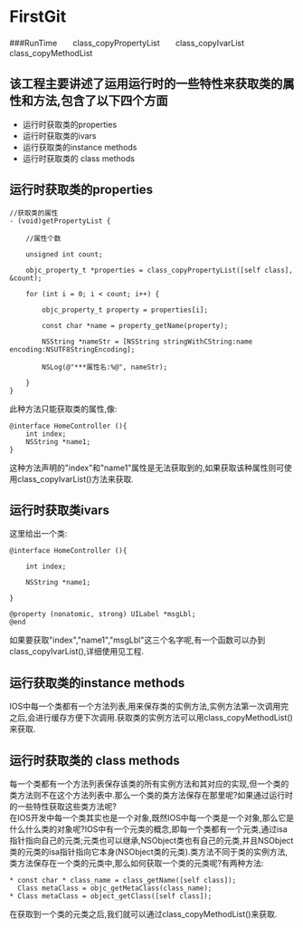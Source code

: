 # FirstGit
###RunTime　　class_copyPropertyList　　class_copyIvarList　　class_copyMethodList
## 该工程主要讲述了运用运行时的一些特性来获取类的属性和方法,包含了以下四个方面
*   运行时获取类的properties
*   运行时获取类的ivars
*   运行获取类的instance methods
*   运行时获取类的 class methods

## 运行时获取类的properties  
    //获取类的属性   
    - (void)getPropertyList {   

        //属性个数   
    
        unsigned int count;    
    
        objc_property_t *properties = class_copyPropertyList([self class], &count);   
    
        for (int i = 0; i < count; i++) {   
    
            objc_property_t property = properties[i];   
        
            const char *name = property_getName(property);   
        
            NSString *nameStr = [NSString stringWithCString:name encoding:NSUTF8StringEncoding];   
        
            NSLog(@"***属性名:%@", nameStr);   
        
        }     
    }

此种方法只能获取类的属性,像:   

    @interface HomeController (){   
        int index;   
        NSString *name1;   
    }   
  
这种方法声明的"index"和"name1"属性是无法获取到的,如果获取该种属性则可使用class_copyIvarList()方法来获取.
## 运行时获取类ivars
这里给出一个类:   

    @interface HomeController (){   
    
        int index;   
    
        NSString *name1;   
       
    }   
    
    @property (nonatomic, strong) UILabel *msgLbl;   
    @end   
    
如果要获取"index","name1","msgLbl"这三个名字呢,有一个函数可以办到class_copyIvarList(),详细使用见工程.
## 运行获取类的instance methods  
IOS中每一个类都有一个方法列表,用来保存类的实例方法,实例方法第一次调用完之后,会进行缓存方便下次调用.获取类的实例方法可以用class_copyMethodList()来获取.
## 运行时获取类的 class methods  
每一个类都有一个方法列表保存该类的所有实例方法和其对应的实现,但一个类的类方法则不在这个方法列表中.那么一个类的类方法保存在那里呢?如果通过运行时的一些特性获取这些类方法呢?  
在IOS开发中每一个类其实也是一个对象,既然IOS中每一个类是一个对象,那么它是什么什么类的对象呢?IOS中有一个元类的概念,即每一个类都有一个元类,通过isa指针指向自己的元类;元类也可以继承,NSObject类也有自己的元类,并且NSObject类的元类的isa指针指向它本身(NSObject类的元类).类方法不同于类的实例方法,类方法保存在一个类的元类中,那么如何获取一个类的元类呢?有两种方法:   

    * const char * class_name = class_getName([self class]);  
      Class metaClass = objc_getMetaClass(class_name);
    * Class metaClass = object_getClass([self class]);   
    
在获取到一个类的元类之后,我们就可以通过class_copyMethodList()来获取.


